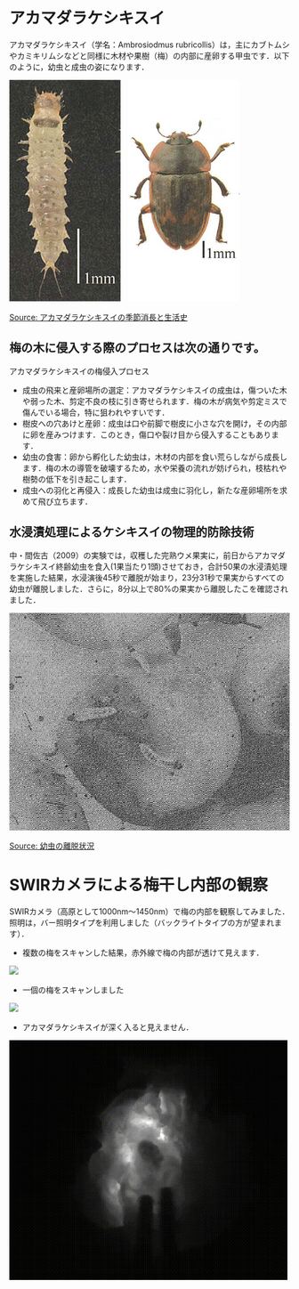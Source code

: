 # アカマダラケシキスイ

アカマダラケシキスイ（学名：Ambrosiodmus rubricollis）は，主にカブトムシやカミキリムシなどと同様に木材や果樹（梅）の内部に産卵する甲虫です．以下のように，幼虫と成虫の姿になります．

<img src="img/ar1.jpg">　<img src="img/ar2.jpg">

[Source: アカマダラケシキスイの季節消長と生活史](https://agriknowledge.affrc.go.jp/RN/2010936293.pdf)

## 梅の木に侵入する際のプロセスは次の通りです。

アカマダラケシキスイの梅侵入プロセス
- 成虫の飛来と産卵場所の選定：アカマダラケシキスイの成虫は，傷ついた木や弱った木、剪定不良の枝に引き寄せられます．梅の木が病気や剪定ミスで傷んでいる場合，特に狙われやすいです．
- 樹皮への穴あけと産卵：成虫は口や前脚で樹皮に小さな穴を開け，その内部に卵を産みつけます．このとき，傷口や裂け目から侵入することもあります．
- 幼虫の食害：卵から孵化した幼虫は，木材の内部を食い荒らしながら成長します．梅の木の導管を破壊するため，水や栄養の流れが妨げられ，枝枯れや樹勢の低下を引き起こします．
- 成虫への羽化と再侵入：成長した幼虫は成虫に羽化し，新たな産卵場所を求めて飛び立ちます．

## 水浸漬処理によるケシキスイの物理的防除技術

中・間佐古（2009）の実験では，収穫した完熟ウメ果実に，前日からアカマダラケシキスイ終齢幼虫を食入(1果当たり1頭)させておき，合計50果の水浸漬処理を実施した結果，水浸演後45秒で離脱が始まり，23分31秒で果実からすべての幼虫が離脱しました．さらに，8分以上で80%の果実から離脱したこを確認されました．

<img src="img/ridatsu.jpg">

[Source: 幼虫の離脱状況](https://agriknowledge.affrc.go.jp/RN/2030781856.pdf)

# SWIRカメラによる梅干し内部の観察

SWIRカメラ（高原として1000nm〜1450nm）で梅の内部を観察してみました．照明は，バー照明タイプを利用しました（バックライトタイプの方が望まれます）．

- 複数の梅をスキャンした結果，赤外線で梅の内部が透けて見えます．

<img src="img/1.gif" controls width="500">

- 一個の梅をスキャンしました

<img src="img/2.gif" controls width="500">

- アカマダラケシキスイが深く入ると見えません．

<img src="img/3.gif" controls width="500">



